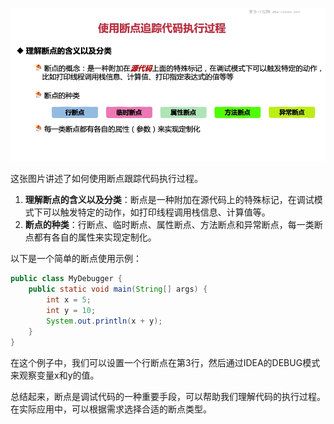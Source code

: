 ![alt text](image-55.png)

这张图片讲述了如何使用断点跟踪代码执行过程。

1. **理解断点的含义以及分类**：断点是一种附加在源代码上的特殊标记，在调试模式下可以触发特定的动作，如打印线程调用栈信息、计算值等。
2. **断点的种类**：行断点、临时断点、属性断点、方法断点和异常断点，每一类断点都有各自的属性来实现定制化。

以下是一个简单的断点使用示例：

```java
public class MyDebugger {
    public static void main(String[] args) {
        int x = 5;
        int y = 10;
        System.out.println(x + y);
    }
}
```

在这个例子中，我们可以设置一个行断点在第3行，然后通过IDEA的DEBUG模式来观察变量x和y的值。

总结起来，断点是调试代码的一种重要手段，可以帮助我们理解代码的执行过程。在实际应用中，可以根据需求选择合适的断点类型。